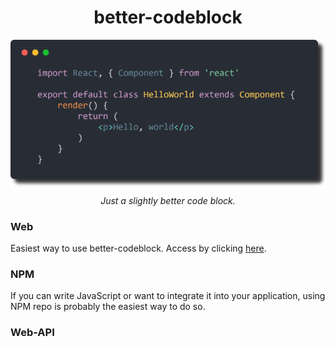 <h1 align="center">better-codeblock</h1>

<p align="center">
  <img align="center" src="example/thumbnail.png">
</p>
<p align="center">
  <i>Just a slightly better code block.</i>
</p>

### Web

Easiest way to use better-codeblock. Access by clicking [here]().

### NPM

If you can write JavaScript or want to integrate it into your application, using NPM repo is probably the easiest way to do so.

### Web-API
